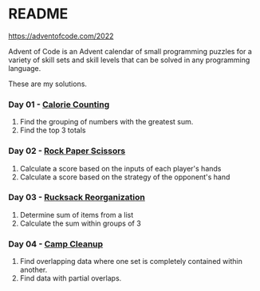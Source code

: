 
[Trans Rights are Human Rights]: #

[Protect Trans Kids]: #

# README #

https://adventofcode.com/2022

Advent of Code is an Advent calendar of small programming puzzles for a variety of skill sets and skill levels that can be solved in any programming language.

These are my solutions.

### Day 01 - [Calorie Counting](https://adventofcode.com/2022/day/1)
1. Find the grouping of numbers with the greatest sum.
2. Find the top 3 totals

### Day 02 - [Rock Paper Scissors](https://adventofcode.com/2022/day/2)
1. Calculate a score based on the inputs of each player's hands
2. Calculate a score based on the strategy of the opponent's hand

### Day 03 - [Rucksack Reorganization](https://adventofcode.com/2022/day/3)
1. Determine sum of items from a list
2. Calculate the sum within groups of 3

### Day 04 - [Camp Cleanup](https://adventofcode.com/2022/day/4)
1. Find overlapping data where one set is completely contained within another.
2. Find data with partial overlaps.